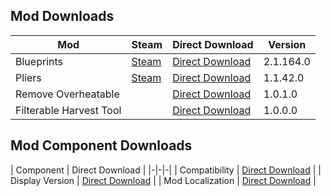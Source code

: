## Mod Downloads

| Mod | Steam | Direct Download | Version |
|-|-|-|-|
| Blueprints | [Steam](https://steamcommunity.com/sharedfiles/filedetails/?id=1814341183) | [Direct Download](https://www.dropbox.com/s/2sq7wxrfmm6sslm/Blueprints.dll?dl=1) | 2.1.164.0 |
| Pliers | [Steam](https://steamcommunity.com/sharedfiles/filedetails/?id=1848884654) | [Direct Download](https://www.dropbox.com/s/aczf2kfd3d5bqme/Pliers.dll?dl=1) | 1.1.42.0 |
| Remove Overheatable | | [Direct Download](https://www.dropbox.com/s/iw6mgfd6cag02e6/RemoveOverheatable.dll?dl=1) | 1.0.1.0 |
| Filterable Harvest Tool | | [Direct Download](https://www.dropbox.com/s/t0tjc2ee1wk4gq0/FilterableHarvestTool.dll?dl=1) | 1.0.0.0 |

## Mod Component Downloads

| Component | Direct Download |
|-|-|-|
| Compatibility | [Direct Download](https://www.dropbox.com/s/pm6hujkvkkhthf5/Compatibility.dll?dl=1) |
| Display Version | [Direct Download](https://www.dropbox.com/s/t9pqq4u46v2zxio/DisplayVersion.dll?dl=1) |
| Mod Localization | [Direct Download](https://www.dropbox.com/s/2gxy7hf7hkqdeq4/ModLocalization.dll?dl=1) |
